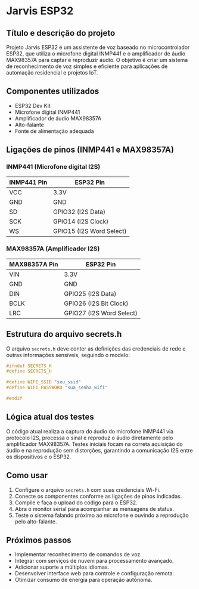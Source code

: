 # Jarvis ESP32

## Título e descrição do projeto

Projeto Jarvis ESP32 é um assistente de voz baseado no microcontrolador ESP32, que utiliza o microfone digital INMP441 e o amplificador de áudio MAX98357A para captar e reproduzir áudio. O objetivo é criar um sistema de reconhecimento de voz simples e eficiente para aplicações de automação residencial e projetos IoT.

## Componentes utilizados

- ESP32 Dev Kit
- Microfone digital INMP441
- Amplificador de áudio MAX98357A
- Alto-falante
- Fonte de alimentação adequada

## Ligações de pinos (INMP441 e MAX98357A)

### INMP441 (Microfone digital I2S)

| INMP441 Pin | ESP32 Pin                |
| ----------- | ------------------------ |
| VCC         | 3.3V                     |
| GND         | GND                      |
| SD          | GPIO32 (I2S Data)        |
| SCK         | GPIO14 (I2S Clock)       |
| WS          | GPIO15 (I2S Word Select) |

### MAX98357A (Amplificador I2S)

| MAX98357A Pin | ESP32 Pin                |
| ------------- | ------------------------ |
| VIN           | 3.3V                     |
| GND           | GND                      |
| DIN           | GPIO25 (I2S Data)        |
| BCLK          | GPIO26 (I2S Bit Clock)   |
| LRC           | GPIO27 (I2S Word Select) |

## Estrutura do arquivo secrets.h

O arquivo `secrets.h` deve conter as definições das credenciais de rede e outras informações sensíveis, seguindo o modelo:

```c
#ifndef SECRETS_H
#define SECRETS_H

#define WIFI_SSID "seu_ssid"
#define WIFI_PASSWORD "sua_senha_wifi"

#endif
```

## Lógica atual dos testes

O código atual realiza a captura do áudio do microfone INMP441 via protocolo I2S, processa o sinal e reproduz o áudio diretamente pelo amplificador MAX98357A. Testes iniciais focam na correta aquisição do áudio e na reprodução sem distorções, garantindo a comunicação I2S entre os dispositivos e o ESP32.

## Como usar

1. Configure o arquivo `secrets.h` com suas credenciais Wi-Fi.
2. Conecte os componentes conforme as ligações de pinos indicadas.
3. Compile e faça o upload do código para o ESP32.
4. Abra o monitor serial para acompanhar as mensagens de status.
5. Teste o sistema falando próximo ao microfone e ouvindo a reprodução pelo alto-falante.

## Próximos passos

- Implementar reconhecimento de comandos de voz.
- Integrar com serviços de nuvem para processamento avançado.
- Adicionar suporte a múltiplos idiomas.
- Desenvolver interface web para controle e configuração remota.
- Otimizar consumo de energia para operação autônoma.
